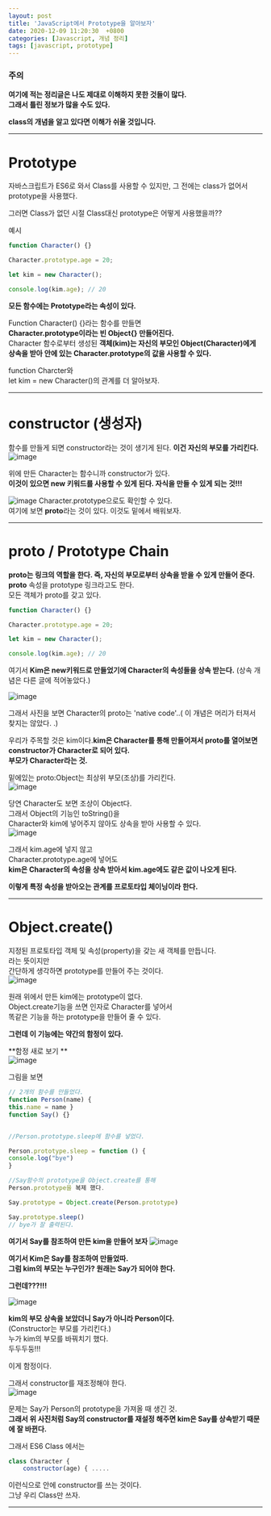 ```yaml
---
layout: post
title: 'JavaScript에서 Prototype을 알아보자'
date: 2020-12-09 11:20:30  +0800
categories: [Javascript, 개념 정리]
tags: [javascript, prototype]
---
```


### 주의

**여기에 적는 정리글은 나도 제대로 이해하지 못한 것들이 많다.**  
**그래서 틀린 정보가 많을 수도 있다.**

**class의 개념을 알고 있다면 이해가 쉬울 것입니다.**

---

# **Prototype**

자바스크립트가 ES6로 와서 Class를 사용할 수 있지만, 그 전에는 class가 없어서 prototype을 사용했다.

그러면 Class가 없던 시절 Class대신 prototype은 어떻게 사용했을까??

예시

```js
function Character() {}

Character.prototype.age = 20;

let kim = new Character();

console.log(kim.age); // 20
```

**모든 함수에는 Prototype라는 속성이 있다.**

Function Character() {}라는 함수를 만들면  
**Character.prototype이라는 빈 Object{} 만들어진다.**  
Character 함수로부터 생성된 **객체(kim)는 자신의 부모인 Object(Character)에게 상속을 받아 안에 있는 Character.prototype의 값을 사용할 수 있다.**

function Charcter와  
let kim = new Character()의 관계를 더 알아보자.

---

# **constructor (생성자)**

함수를 만들게 되면 constructor라는 것이 생기게 된다. **이건 자신의 부모를 가리킨다.**  
![image](/assets/img/sample/prototype1.png)

위에 만든 Character는 함수니까 constructor가 있다.  
**이것이 있으면 new 키워드를 사용할 수 있게 된다. 자식을 만들 수 있게 되는 것!!!**

![image](/assets/img/sample/prototype2.png)
Character.prototype으로도 확인할 수 있다.  
여기에 보면 **proto**라는 것이 있다. 이것도 밑에서 배워보자.

---

# **proto / Prototype Chain**

**proto는 링크의 역할을 한다. 즉, 자신의 부모로부터 상속을 받을 수 있게 만들어 준다.**  
**proto** 속성을 prototype 링크라고도 한다.  
모든 객체가 proto를 갖고 있다.

```js
function Character() {}

Character.prototype.age = 20;

let kim = new Character();

console.log(kim.age); // 20
```

여기서 **Kim은 new키워드로 만들었기에 Character의 속성들을 상속 받는다.** (상속 개념은 다른 글에 적어놓았다.)

![image](/assets/img/sample/prototype3.png)

그래서 사진을 보면 Character의 proto는 'native code'..( 이 개념은 머리가 터져서 찾지는 않았다. .)

우리가 주목할 것은 kim이다.**kim은 Character를 통해 만들어져서 proto를 열어보면 constructor가 Character로 되어 있다.**  
**부모가 Character라는 것.**

밑에있는 proto:Object는 최상위 부모(조상)를 가리킨다.  
![image](/assets/img/sample/prototype4.png)

당연 Character도 보면 조상이 Object다.  
그래서 Object의 기능인 toString()을  
Character와 kim에 넣어주지 않아도 상속을 받아 사용할 수 있다.  
![image](/assets/img/sample/prototype5.png)

그래서 kim.age에 넣지 않고  
Character.prototype.age에 넣어도  
**kim은 Character의 속성을 상속 받아서 kim.age에도 같은 값이 나오게 된다.**

**이렇게 특정 속성을 받아오는 관계를 프로토타입 체이닝이라 한다.**

---

# **Object.create()**

지정된 프로토타입 객체 및 속성(property)을 갖는 새 객체를 만듭니다.  
라는 뜻이지만  
간단하게 생각하면 prototype를 만들어 주는 것이다.  
![image](/assets/img/sample/prototype6.png)

원래 위에서 만든 kim에는 prototype이 없다.  
Object.create기능을 쓰면 인자로 Character를 넣어서  
똑같은 기능을 하는 prototype을 만들어 줄 수 있다.

**그런데 이 기능에는 약간의 함정이 있다.**

**함정 새로 보기 **  
![image](/assets/img/sample/prototype7.png)

그림을 보면

```js
// 2개의 함수를 만들었다.
function Person(name) {
this.name = name }
function Say() {}


//Person.prototype.sleep에 함수를 넣었다.

Person.prototype.sleep = function () {
console.log("bye")
}

//Say함수의 prototype을 Object.create를 통해
Person.prototype을 복제 했다.

Say.prototype = Object.create(Person.prototype)

Say.prototype.sleep()
// bye가 잘 출력된다.
```

**여기서 Say를 참조하여 만든 kim을 만들어 보자**
![image](/assets/img/sample/prototype8.png)

**여기서 Kim은 Say를 참조하여 만들었따.  
그럼 kim의 부모는 누구인가? 원래는 Say가 되어야 한다.**

**그런데???!!!**

![image](/assets/img/sample/prototype9.png)

**kim의 부모 상속을 보았더니 Say가 아니라 Person이다.**  
(Constructor는 부모를 가리킨다.)  
누가 kim의 부모를 바꿔치기 했다.  
두두두둥!!!

이게 함정이다.

그래서 constructor를 재조정해야 한다.  
![image](/assets/img/sample/prototype10.png)

문제는 Say가 Person의 prototype을 가져올 때 생긴 것.  
**그래서 위 사진처럼 Say의 constructor를 재설정 해주면 kim은 Say를 상속받기 때문에 잘 바뀐다.**

그래서 ES6 Class 에서는

```js
class Character {
    constructor(age) { .....

```

이런식으로 안에 constructor를 쓰는 것이다.  
그냥 우리 Class만 쓰자.

---
